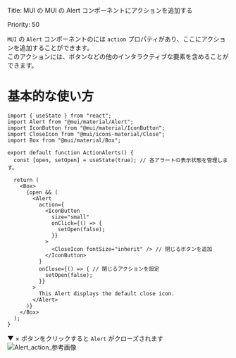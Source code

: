 Title: MUI の MUI の Alert コンポーネントにアクションを追加する

Priority: 50

`MUI` の `Alert` コンポーネントのには `action` プロパティがあり、ここにアクションを追加することができます。  
このアクションには、ボタンなどの他のインタラクティブな要素を含めることができます。  

# 基本的な使い方

```tsx
import { useState } from "react";
import Alert from "@mui/material/Alert";
import IconButton from "@mui/material/IconButton";
import CloseIcon from "@mui/icons-material/Close";
import Box from "@mui/material/Box";

export default function ActionAlerts() {
  const [open, setOpen] = useState(true); // 各アラートの表示状態を管理します。

  return (
    <Box>
      {open && (
        <Alert
          action={ 
            <IconButton 
              size="small"
              onClick={() => {
                setOpen(false);
              }}
            >
              <CloseIcon fontSize="inherit" /> // 閉じるボタンを追加
            </IconButton>
          }
          onClose={() => { // 閉じるアクションを設定
            setOpen(false);
          }}
        >
          This Alert displays the default close icon.
        </Alert>
      )}
    </Box>
  );
}
```

▼ × ボタンをクリックすると `Alert` がクローズされます
![Alert_action_参考画像](https://github.com/user-attachments/assets/c16859a2-2818-40c7-b7b8-5dab2958b7b7)
